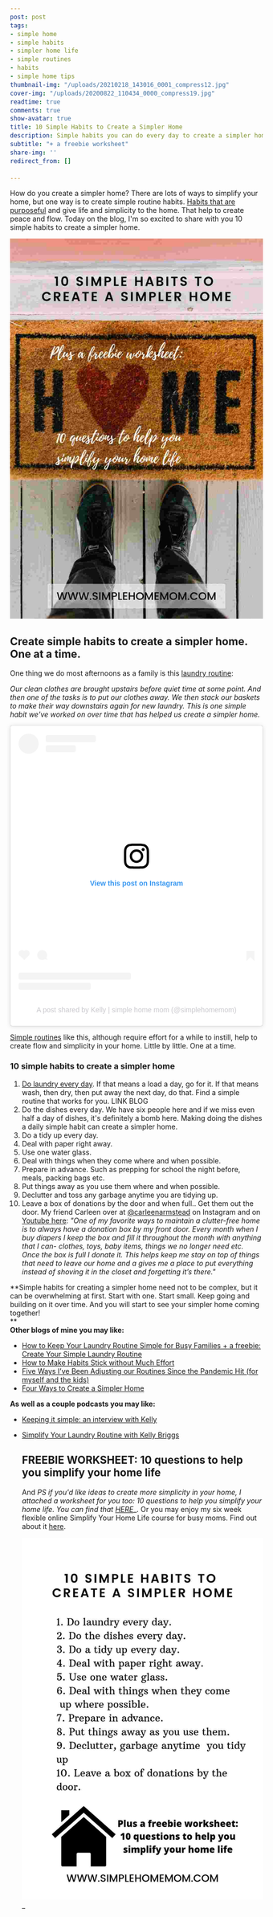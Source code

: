 ```yaml
---
post: post
tags:
- simple home
- simple habits
- simpler home life
- simple routines
- habits
- simple home tips
thumbnail-img: "/uploads/20210218_143016_0001_compress12.jpg"
cover-img: "/uploads/20200822_110434_0000_compress19.jpg"
readtime: true
comments: true
show-avatar: true
title: 10 Simple Habits to Create a Simpler Home
description: Simple habits you can do every day to create a simpler home life.
subtitle: "+ a freebie worksheet"
share-img: ''
redirect_from: []

---
```

How do you create a simpler home? There are lots of ways to simplify your home, but one way is to create simple routine habits. [Habits that are purposeful](https://www.huffpost.com/entry/purposeful-people_b_4768135) and give life and simplicity to the home. That help to create peace and flow. Today on the blog, I'm so excited to share with you 10 simple habits to create a simpler home.

![Someone standing next to a doormat that says "home."](/uploads/10-simple-habits-to-create-a-simpler-home.jpg "10 simple habits to create a simpler home.")

## Create simple habits to create a simpler home. One at a time.

One thing we do most afternoons as a family is this [laundry routine](https://www.simplehomemom.com/how-to-keep-your-laundry-routine-simple-for-busy-families/):

_Our clean clothes are brought upstairs before quiet time at some point. And then one of the tasks is to put our clothes away. We then stack our baskets to make their way downstairs again for new laundry. This is one simple habit we've worked on over time that has helped us create a simpler home._

<blockquote class="instagram-media" data-instgrm-permalink="https://www.instagram.com/reel/CLe6StEBt4F/?utm_source=ig_embed&utm_campaign=loading" data-instgrm-version="13" style=" background:#FFF; border:0; border-radius:3px; box-shadow:0 0 1px 0 rgba(0,0,0,0.5),0 1px 10px 0 rgba(0,0,0,0.15); margin: 1px; max-width:540px; min-width:326px; padding:0; width:99.375%; width:-webkit-calc(100% - 2px); width:calc(100% - 2px);"><div style="padding:16px;"> <a href="https://www.instagram.com/reel/CLe6StEBt4F/?utm_source=ig_embed&utm_campaign=loading" style=" background:#FFFFFF; line-height:0; padding:0 0; text-align:center; text-decoration:none; width:100%;" target="_blank"> <div style=" display: flex; flex-direction: row; align-items: center;"> <div style="background-color: #F4F4F4; border-radius: 50%; flex-grow: 0; height: 40px; margin-right: 14px; width: 40px;"></div> <div style="display: flex; flex-direction: column; flex-grow: 1; justify-content: center;"> <div style=" background-color: #F4F4F4; border-radius: 4px; flex-grow: 0; height: 14px; margin-bottom: 6px; width: 100px;"></div> <div style=" background-color: #F4F4F4; border-radius: 4px; flex-grow: 0; height: 14px; width: 60px;"></div></div></div><div style="padding: 19% 0;"></div> <div style="display:block; height:50px; margin:0 auto 12px; width:50px;"><svg width="50px" height="50px" viewBox="0 0 60 60" version="1.1" xmlns="https://www.w3.org/2000/svg" xmlns:xlink="https://www.w3.org/1999/xlink"><g stroke="none" stroke-width="1" fill="none" fill-rule="evenodd"><g transform="translate(-511.000000, -20.000000)" fill="#000000"><g><path d="M556.869,30.41 C554.814,30.41 553.148,32.076 553.148,34.131 C553.148,36.186 554.814,37.852 556.869,37.852 C558.924,37.852 560.59,36.186 560.59,34.131 C560.59,32.076 558.924,30.41 556.869,30.41 M541,60.657 C535.114,60.657 530.342,55.887 530.342,50 C530.342,44.114 535.114,39.342 541,39.342 C546.887,39.342 551.658,44.114 551.658,50 C551.658,55.887 546.887,60.657 541,60.657 M541,33.886 C532.1,33.886 524.886,41.1 524.886,50 C524.886,58.899 532.1,66.113 541,66.113 C549.9,66.113 557.115,58.899 557.115,50 C557.115,41.1 549.9,33.886 541,33.886 M565.378,62.101 C565.244,65.022 564.756,66.606 564.346,67.663 C563.803,69.06 563.154,70.057 562.106,71.106 C561.058,72.155 560.06,72.803 558.662,73.347 C557.607,73.757 556.021,74.244 553.102,74.378 C549.944,74.521 548.997,74.552 541,74.552 C533.003,74.552 532.056,74.521 528.898,74.378 C525.979,74.244 524.393,73.757 523.338,73.347 C521.94,72.803 520.942,72.155 519.894,71.106 C518.846,70.057 518.197,69.06 517.654,67.663 C517.244,66.606 516.755,65.022 516.623,62.101 C516.479,58.943 516.448,57.996 516.448,50 C516.448,42.003 516.479,41.056 516.623,37.899 C516.755,34.978 517.244,33.391 517.654,32.338 C518.197,30.938 518.846,29.942 519.894,28.894 C520.942,27.846 521.94,27.196 523.338,26.654 C524.393,26.244 525.979,25.756 528.898,25.623 C532.057,25.479 533.004,25.448 541,25.448 C548.997,25.448 549.943,25.479 553.102,25.623 C556.021,25.756 557.607,26.244 558.662,26.654 C560.06,27.196 561.058,27.846 562.106,28.894 C563.154,29.942 563.803,30.938 564.346,32.338 C564.756,33.391 565.244,34.978 565.378,37.899 C565.522,41.056 565.552,42.003 565.552,50 C565.552,57.996 565.522,58.943 565.378,62.101 M570.82,37.631 C570.674,34.438 570.167,32.258 569.425,30.349 C568.659,28.377 567.633,26.702 565.965,25.035 C564.297,23.368 562.623,22.342 560.652,21.575 C558.743,20.834 556.562,20.326 553.369,20.18 C550.169,20.033 549.148,20 541,20 C532.853,20 531.831,20.033 528.631,20.18 C525.438,20.326 523.257,20.834 521.349,21.575 C519.376,22.342 517.703,23.368 516.035,25.035 C514.368,26.702 513.342,28.377 512.574,30.349 C511.834,32.258 511.326,34.438 511.181,37.631 C511.035,40.831 511,41.851 511,50 C511,58.147 511.035,59.17 511.181,62.369 C511.326,65.562 511.834,67.743 512.574,69.651 C513.342,71.625 514.368,73.296 516.035,74.965 C517.703,76.634 519.376,77.658 521.349,78.425 C523.257,79.167 525.438,79.673 528.631,79.82 C531.831,79.965 532.853,80.001 541,80.001 C549.148,80.001 550.169,79.965 553.369,79.82 C556.562,79.673 558.743,79.167 560.652,78.425 C562.623,77.658 564.297,76.634 565.965,74.965 C567.633,73.296 568.659,71.625 569.425,69.651 C570.167,67.743 570.674,65.562 570.82,62.369 C570.966,59.17 571,58.147 571,50 C571,41.851 570.966,40.831 570.82,37.631"></path></g></g></g></svg></div><div style="padding-top: 8px;"> <div style=" color:#3897f0; font-family:Arial,sans-serif; font-size:14px; font-style:normal; font-weight:550; line-height:18px;"> View this post on Instagram</div></div><div style="padding: 12.5% 0;"></div> <div style="display: flex; flex-direction: row; margin-bottom: 14px; align-items: center;"><div> <div style="background-color: #F4F4F4; border-radius: 50%; height: 12.5px; width: 12.5px; transform: translateX(0px) translateY(7px);"></div> <div style="background-color: #F4F4F4; height: 12.5px; transform: rotate(-45deg) translateX(3px) translateY(1px); width: 12.5px; flex-grow: 0; margin-right: 14px; margin-left: 2px;"></div> <div style="background-color: #F4F4F4; border-radius: 50%; height: 12.5px; width: 12.5px; transform: translateX(9px) translateY(-18px);"></div></div><div style="margin-left: 8px;"> <div style=" background-color: #F4F4F4; border-radius: 50%; flex-grow: 0; height: 20px; width: 20px;"></div> <div style=" width: 0; height: 0; border-top: 2px solid transparent; border-left: 6px solid #f4f4f4; border-bottom: 2px solid transparent; transform: translateX(16px) translateY(-4px) rotate(30deg)"></div></div><div style="margin-left: auto;"> <div style=" width: 0px; border-top: 8px solid #F4F4F4; border-right: 8px solid transparent; transform: translateY(16px);"></div> <div style=" background-color: #F4F4F4; flex-grow: 0; height: 12px; width: 16px; transform: translateY(-4px);"></div> <div style=" width: 0; height: 0; border-top: 8px solid #F4F4F4; border-left: 8px solid transparent; transform: translateY(-4px) translateX(8px);"></div></div></div> <div style="display: flex; flex-direction: column; flex-grow: 1; justify-content: center; margin-bottom: 24px;"> <div style=" background-color: #F4F4F4; border-radius: 4px; flex-grow: 0; height: 14px; margin-bottom: 6px; width: 224px;"></div> <div style=" background-color: #F4F4F4; border-radius: 4px; flex-grow: 0; height: 14px; width: 144px;"></div></div></a><p style=" color:#c9c8cd; font-family:Arial,sans-serif; font-size:14px; line-height:17px; margin-bottom:0; margin-top:8px; overflow:hidden; padding:8px 0 7px; text-align:center; text-overflow:ellipsis; white-space:nowrap;"><a href="https://www.instagram.com/reel/CLe6StEBt4F/?utm_source=ig_embed&utm_campaign=loading" style=" color:#c9c8cd; font-family:Arial,sans-serif; font-size:14px; font-style:normal; font-weight:normal; line-height:17px; text-decoration:none;" target="_blank">A post shared by Kelly | simple home mom (@simplehomemom)</a></p></div></blockquote> <script async src="//www.instagram.com/embed.js"></script>

[Simple routines](https://www.themostlysimplelife.com/simple-living/routines-that-simplify-your-life/) like this, although require effort for a while to instill, help to create flow and simplicity in your home. Little by little. One at a time.

### 10 simple habits to create a simpler home

 1. [Do laundry every day](https://www.simplehomemom.com/one-daily-tidying-routine-that-will-save-you-money-and-time/). If that means a load a day, go for it. If that means wash, then dry, then put away the next day, do that. Find a simple routine that works for you. LINK BLOG
 2. Do the dishes every day. We have six people here and if we miss even half a day of dishes, it's definitely a bomb here. Making doing the dishes a daily simple habit can create a simpler home.
 3. Do a tidy up every day.
 4. Deal with paper right away.
 5. Use one water glass.
 6. Deal with things when they come where and when possible.
 7. Prepare in advance. Such as prepping for school the night before, meals, packing bags etc.
 8. Put things away as you use them where and when possible.
 9. Declutter and toss any garbage anytime you are tidying up.
10. Leave a box of donations by the door and when full.. Get them out the door. My friend Carleen over at [@carleenarmstead](https://www.instagram.com/carleenarmstead/) on Instagram and on [Youtube here](https://www.youtube.com/channel/UCGHtaTd5sfnOvAAwHmOAIqg): _"One of my favorite ways to maintain a clutter-free home is to always have a donation box by my front door. Every month when I buy diapers I keep the box and fill it throughout the month with anything that I can- clothes, toys, baby items, things we no longer need etc. Once the box is full I donate it. This helps keep me stay on top of things that need to leave our home and a gives me a place to put everything instead of shoving it in the closet and forgetting it’s there."_

**Simple habits for creating a simpler home need not to be complex, but it can be overwhelming at first. Start with one. Start small. Keep going and building on it over time. And you will start to see your simpler home coming together!  
**  
**Other blogs of mine you may like:**

* [How to Keep Your Laundry Routine Simple for Busy Families + a freebie: Create Your Simple Laundry Routine](https://www.simplehomemom.com/how-to-keep-your-laundry-routine-simple-for-busy-families/)
* [How to Make Habits Stick without Much Effort](https://www.simplehomemom.com/how-to-make-habits-stick-without-much-effort/)
* [Five Ways I’ve Been Adjusting our Routines Since the Pandemic Hit (for myself and the kids)](https://www.simplehomemom.com/five-ways-i-ve-been-adjusting-our-routines-since-the-pandemic-hit/)
* [Four Ways to Create a Simpler Home](https://www.simplehomemom.com/four-ways-to-create-a-simpler-home/)

**As well as a couple podcasts you may like:**

* [Keeping it simple: an interview with Kelly](https://podcasts.apple.com/ca/podcast/keeping-it-simple-an-interview-with-kelly/id1512837291?i=1000500930761)
* [Simplify Your Laundry Routine with Kelly Briggs](https://www.minimalistmomspodcast.com/ep155-simplify-your-laundry-routine-with-kelly-briggs/)

  ## FREEBIE WORKSHEET: 10 questions to help you simplify your home life

  And _PS if you'd like ideas to create more simplicity in your home, I attached a worksheet for you too: 10 questions to help you simplify your home life. You can find that_ [_HERE_](https://mailchi.mp/d7eafb4e2738/simplifyyourhomelife)_. Or you may enjoy my six week flexible online Simplify Your Home Life course for busy moms. Find out about it [here](https://www.simplehomemom.com/course).

  ![An overview of the 10 simple habits image.](/uploads/20210218_143016_0001_compress12.jpg "10 simple habits to create a simpler home")_